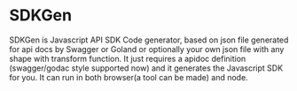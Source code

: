 # SDKGen
SDKGen is Javascript API SDK Code generator, based on json file generated for api docs by Swagger or Goland or optionally your own json file with any shape with transform function. It just requires a apidoc definition (swagger/godac style supported now) and it generates the Javascript SDK for you. It can run in both browser(a tool can be made) and node.
